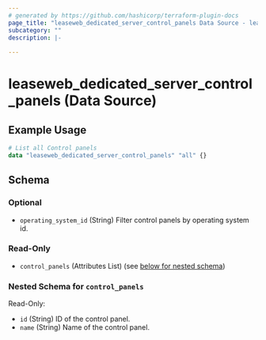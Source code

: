 ```yaml
---
# generated by https://github.com/hashicorp/terraform-plugin-docs
page_title: "leaseweb_dedicated_server_control_panels Data Source - leaseweb"
subcategory: ""
description: |-
  
---
```


# leaseweb_dedicated_server_control_panels (Data Source)



## Example Usage

```terraform
# List all Control panels
data "leaseweb_dedicated_server_control_panels" "all" {}
```

<!-- schema generated by tfplugindocs -->
## Schema

### Optional

- `operating_system_id` (String) Filter control panels by operating system id.

### Read-Only

- `control_panels` (Attributes List) (see [below for nested schema](#nestedatt--control_panels))

<a id="nestedatt--control_panels"></a>
### Nested Schema for `control_panels`

Read-Only:

- `id` (String) ID of the control panel.
- `name` (String) Name of the control panel.

